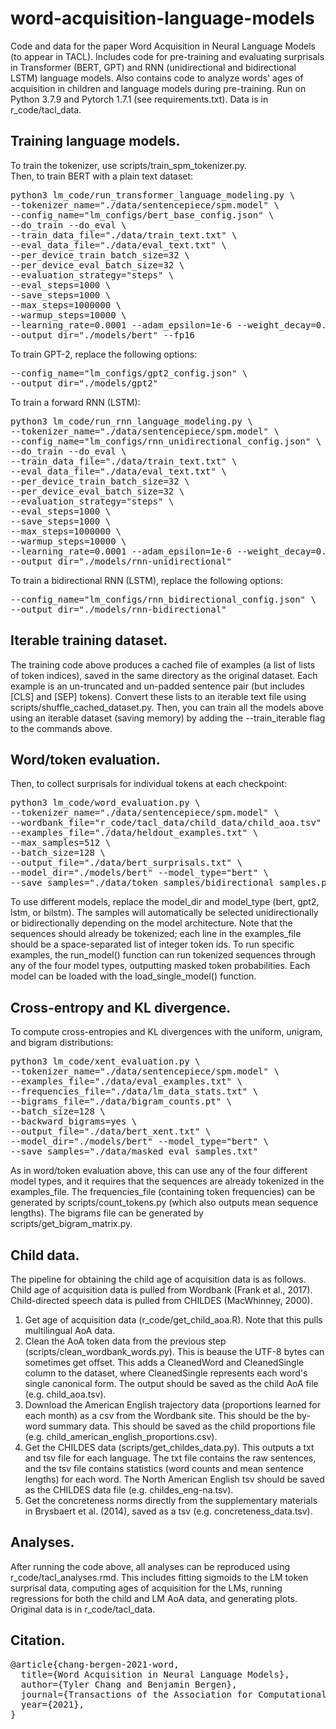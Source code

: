 # word-acquisition-language-models
Code and data for the paper Word Acquisition in Neural Language Models (to appear in TACL).
Includes code for pre-training and evaluating surprisals in Transformer (BERT, GPT) and RNN (unidirectional and bidirectional LSTM) language models.
Also contains code to analyze words' ages of acquisition in children and language models during pre-training.
Run on Python 3.7.9 and Pytorch 1.7.1 (see requirements.txt).
Data is in r_code/tacl_data.

## Training language models.
To train the tokenizer, use scripts/train_spm_tokenizer.py.<br/>
Then, to train BERT with a plain text dataset:
<pre>
python3 lm_code/run_transformer_language_modeling.py \
--tokenizer_name="./data/sentencepiece/spm.model" \
--config_name="lm_configs/bert_base_config.json" \
--do_train --do_eval \
--train_data_file="./data/train_text.txt" \
--eval_data_file="./data/eval_text.txt" \
--per_device_train_batch_size=32 \
--per_device_eval_batch_size=32 \
--evaluation_strategy="steps" \
--eval_steps=1000 \
--save_steps=1000 \
--max_steps=1000000 \
--warmup_steps=10000 \
--learning_rate=0.0001 --adam_epsilon=1e-6 --weight_decay=0.01 \
--output_dir="./models/bert" --fp16
</pre>
To train GPT-2, replace the following options:
<pre>
--config_name="lm_configs/gpt2_config.json" \
--output_dir="./models/gpt2"
</pre>
To train a forward RNN (LSTM):
<pre>
python3 lm_code/run_rnn_language_modeling.py \
--tokenizer_name="./data/sentencepiece/spm.model" \
--config_name="lm_configs/rnn_unidirectional_config.json" \
--do_train --do_eval \
--train_data_file="./data/train_text.txt" \
--eval_data_file="./data/eval_text.txt" \
--per_device_train_batch_size=32 \
--per_device_eval_batch_size=32 \
--evaluation_strategy="steps" \
--eval_steps=1000 \
--save_steps=1000 \
--max_steps=1000000 \
--warmup_steps=10000 \
--learning_rate=0.0001 --adam_epsilon=1e-6 --weight_decay=0.01 \
--output_dir="./models/rnn-unidirectional"
</pre>
To train a bidirectional RNN (LSTM), replace the following options:
<pre>
--config_name="lm_configs/rnn_bidirectional_config.json" \
--output_dir="./models/rnn-bidirectional"
</pre>

## Iterable training dataset.
The training code above produces a cached file of examples (a list of lists of token indices), saved in the same directory as the original dataset.
Each example is an un-truncated and un-padded sentence pair (but includes \[CLS\] and \[SEP\] tokens).
Convert these lists to an iterable text file using scripts/shuffle_cached_dataset.py.
Then, you can train all the models above using an iterable dataset (saving memory) by adding the --train_iterable flag to the commands above.

## Word/token evaluation.
Then, to collect surprisals for individual tokens at each checkpoint:
<pre>
python3 lm_code/word_evaluation.py \
--tokenizer_name="./data/sentencepiece/spm.model" \
--wordbank_file="r_code/tacl_data/child_data/child_aoa.tsv" \
--examples_file="./data/heldout_examples.txt" \
--max_samples=512 \
--batch_size=128 \
--output_file="./data/bert_surprisals.txt" \
--model_dir="./models/bert" --model_type="bert" \
--save_samples="./data/token_samples/bidirectional_samples.pickle"
</pre>
To use different models, replace the model_dir and model_type (bert, gpt2, lstm, or bilstm).
The samples will automatically be selected unidirectionally or bidirectionally depending on the model architecture.
Note that the sequences should already be tokenized; each line in the examples_file should be a space-separated list of integer token ids.
To run specific examples, the run_model() function can run tokenized sequences through any of the four model types, outputting masked token probabilities.
Each model can be loaded with the load_single_model() function.

## Cross-entropy and KL divergence.
To compute cross-entropies and KL divergences with the uniform, unigram, and bigram distributions:
<pre>
python3 lm_code/xent_evaluation.py \
--tokenizer_name="./data/sentencepiece/spm.model" \
--examples_file="./data/eval_examples.txt" \
--frequencies_file="./data/lm_data_stats.txt" \
--bigrams_file="./data/bigram_counts.pt" \
--batch_size=128 \
--backward_bigrams=yes \
--output_file="./data/bert_xent.txt" \
--model_dir="./models/bert" --model_type="bert" \
--save_samples="./data/masked_eval_samples.txt"
</pre>
As in word/token evaluation above, this can use any of the four different model types, and it requires that the sequences are already tokenized in the examples_file.
The frequencies_file (containing token frequencies) can be generated by scripts/count_tokens.py (which also outputs mean sequence lengths).
The bigrams file can be generated by scripts/get_bigram_matrix.py.

## Child data.
The pipeline for obtaining the child age of acquisition data is as follows.
Child age of acquisition data is pulled from Wordbank (Frank et al., 2017).
Child-directed speech data is pulled from CHILDES (MacWhinney, 2000).
1. Get age of acquisition data (r_code/get_child_aoa.R).
Note that this pulls multilingual AoA data.
2. Clean the AoA token data from the previous step (scripts/clean_wordbank_words.py).
This is beause the UTF-8 bytes can sometimes get offset.
This adds a CleanedWord and CleanedSingle column to the dataset, where CleanedSingle represents each word's single canonical form.
The output should be saved as the child AoA file (e.g. child_aoa.tsv).
3. Download the American English trajectory data (proportions learned for each month) as a csv from the Wordbank site.
This should be the by-word summary data.
This should be saved as the child proportions file (e.g. child_american_english_proportions.csv).
4. Get the CHILDES data (scripts/get_childes_data.py).
This outputs a txt and tsv file for each language.
The txt file contains the raw sentences, and the tsv file contains statistics (word counts and mean sentence lengths) for each word.
The North American English tsv should be saved as the CHILDES data file (e.g. childes_eng-na.tsv).
5. Get the concreteness norms directly from the supplementary materials in Brysbaert et al. (2014), saved as a tsv (e.g. concreteness_data.tsv).

## Analyses.
After running the code above, all analyses can be reproduced using r_code/tacl_analyses.rmd.
This includes fitting sigmoids to the LM token surprisal data, computing ages of acquisition for the LMs, running regressions for both the child and LM AoA data, and generating plots.
Original data is in r_code/tacl_data.

## Citation.
<pre>
@article{chang-bergen-2021-word,
  title={Word Acquisition in Neural Language Models},
  author={Tyler Chang and Benjamin Bergen},
  journal={Transactions of the Association for Computational Linguistics},
  year={2021},
}
</pre>
